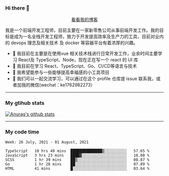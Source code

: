 ### Hi there 👋

<p align="center">
  <a href="https://real-jacket.github.io/">看看我的博客</a>
</p>

我是一个前端开发工程师，目前主要在一家新零售公司从事前端开发工作。我的目标是成为一名全栈开发工程师，致力于开发提高效率及生产力的工具，目前对业内的 devops 理念及相关技术 及 docker 等容器平台有着浓厚的兴趣。

- 🔭 我目前在主要是在使用vue 相关技术栈进行日常开发工作，业余时间主要学习 React及 TypeScript、Node，现在正在写一个 react 的 UI 库 
- 🌱 我目前在学习 React、TypeScript、Go、CI/CD等语言与技术
- 👯 我希望能参与一些能够提高幸福感的小工具项目
- 💬 我们可以一起交流学习，可以通过在这个 profile 仓库提 issue 联系我，或者加我的微信(wechat：ke1762982273）

***

### My gtihub stats

[![Anurag's github stats](https://github-readme-stats.vercel.app/api?username=real-jacket)](https://github.com/anuraghazra/github-readme-stats)

***

### My code time

<!--START_SECTION:waka-->
```text
Week: 26 July, 2021 - 01 August, 2021

TypeScript   10 hrs 49 mins  ██████████████▒░░░░░░░░░░   57.65 % 
JavaScript   3 hrs 23 mins   ████▓░░░░░░░░░░░░░░░░░░░░   18.08 % 
SCSS         1 hr 39 mins    ██▒░░░░░░░░░░░░░░░░░░░░░░   08.87 % 
Go           1 hr 28 mins    ██░░░░░░░░░░░░░░░░░░░░░░░   07.89 % 
HTML         41 mins         █░░░░░░░░░░░░░░░░░░░░░░░░   03.64 % 
```
<!--END_SECTION:waka-->
